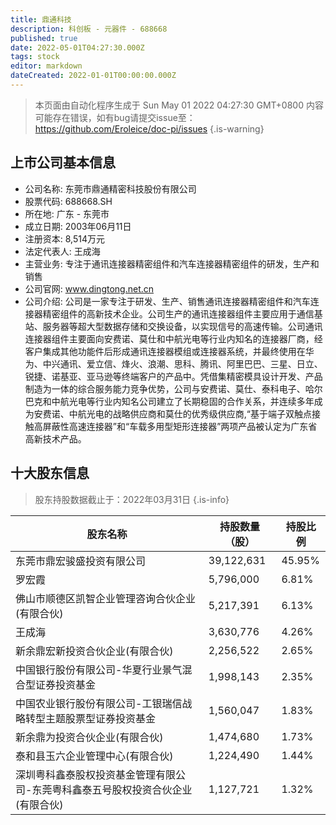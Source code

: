 ```yaml
---
title: 鼎通科技
description: 科创板 - 元器件 - 688668
published: true
date: 2022-05-01T04:27:30.000Z
tags: stock
editor: markdown
dateCreated: 2022-01-01T00:00:00.000Z
---
```


> 本页面由自动化程序生成于 Sun May 01 2022 04:27:30 GMT+0800
> 内容可能存在错误，如有bug请提交issue至：https://github.com/Eroleice/doc-pi/issues
{.is-warning}

## 上市公司基本信息
- 公司名称: 东莞市鼎通精密科技股份有限公司
- 股票代码: 688668.SH
- 所在地: 广东 - 东莞市
- 成立日期: 2003年06月11日
- 注册资本: 8,514万元
- 法定代表人: 王成海
- 主营业务: 专注于通讯连接器精密组件和汽车连接器精密组件的研发，生产和销售
- 公司官网: www.dingtong.net.cn
- 公司介绍: 公司是一家专注于研发、生产、销售通讯连接器精密组件和汽车连接器精密组件的高新技术企业。公司生产的通讯连接器组件主要应用于通信基站、服务器等超大型数据存储和交换设备，以实现信号的高速传输。公司通讯连接器组件主要面向安费诺、莫仕和中航光电等行业内知名的连接器厂商，经客户集成其他功能件后形成通讯连接器模组或连接器系统，并最终使用在华为、中兴通讯、爱立信、烽火、浪潮、思科、腾讯、阿里巴巴、三星、日立、锐捷、诺基亚、亚马逊等终端客户的产品中。凭借集精密模具设计开发、产品制造为一体的综合服务能力竞争优势，公司与安费诺、莫仕、泰科电子、哈尔巴克和中航光电等行业内知名公司建立了长期稳固的合作关系，并连续多年成为安费诺、中航光电的战略供应商和莫仕的优秀级供应商,“基于端子双触点接触高屏蔽性高速连接器”和“车载多用型矩形连接器”两项产品被认定为广东省高新技术产品。


## 十大股东信息
> 股东持股数据截止于：2022年03月31日
{.is-info}

| 股东名称 | 持股数量（股） | 持股比例 |
| --- | --- | --- |
| 东莞市鼎宏骏盛投资有限公司 | 39,122,631 | 45.95% |
| 罗宏霞 | 5,796,000 | 6.81% |
| 佛山市顺德区凯智企业管理咨询合伙企业(有限合伙) | 5,217,391 | 6.13% |
| 王成海 | 3,630,776 | 4.26% |
| 新余鼎宏新投资合伙企业(有限合伙) | 2,256,522 | 2.65% |
| 中国银行股份有限公司-华夏行业景气混合型证券投资基金 | 1,998,143 | 2.35% |
| 中国农业银行股份有限公司-工银瑞信战略转型主题股票型证券投资基金 | 1,560,047 | 1.83% |
| 新余鼎为投资合伙企业(有限合伙) | 1,474,680 | 1.73% |
| 泰和县玉六企业管理中心(有限合伙) | 1,224,490 | 1.44% |
| 深圳粤科鑫泰股权投资基金管理有限公司-东莞粤科鑫泰五号股权投资合伙企业(有限合伙) | 1,127,721 | 1.32% |




